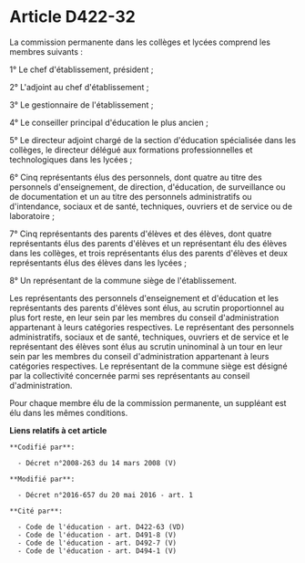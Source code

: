 # Article D422-32

La commission permanente dans les collèges et lycées comprend les membres suivants : 

1° Le chef d'établissement, président ; 

2° L'adjoint au chef d'établissement ; 

3° Le gestionnaire de l'établissement ; 

4° Le conseiller principal d'éducation le plus ancien ; 

5° Le directeur adjoint chargé de la section d'éducation spécialisée dans les collèges, le  directeur délégué aux formations
professionnelles et technologiques dans les lycées ; 

6° Cinq représentants élus des personnels, dont quatre au titre des personnels d'enseignement, de direction, d'éducation, de
surveillance ou de documentation et un au titre des personnels administratifs ou d'intendance, sociaux et de santé,
techniques, ouvriers et de service ou de laboratoire ; 

7° Cinq représentants des parents d'élèves et des élèves, dont quatre représentants élus des parents d'élèves et un
représentant élu des élèves dans les collèges, et trois représentants élus des parents d'élèves et deux représentants élus
des élèves dans les lycées ; 

8° Un représentant de la commune siège de l'établissement. 

Les représentants des personnels d'enseignement et d'éducation et les représentants des parents d'élèves sont élus, au
scrutin proportionnel au plus fort reste, en leur sein par les membres du conseil d'administration appartenant à leurs
catégories respectives. Le représentant des personnels administratifs, sociaux et de santé, techniques, ouvriers et de
service et le représentant des élèves sont élus au scrutin uninominal à un tour en leur sein par les membres du conseil
d'administration appartenant à leurs catégories respectives. Le représentant de la commune siège est désigné par la
collectivité concernée parmi ses représentants au conseil d'administration. 

Pour chaque membre élu de la commission permanente, un suppléant est élu dans les mêmes conditions.

**Liens relatifs à cet article**

	**Codifié par**:

	  - Décret n°2008-263 du 14 mars 2008 (V)

	**Modifié par**:

	  - Décret n°2016-657 du 20 mai 2016 - art. 1

	**Cité par**:

	  - Code de l'éducation - art. D422-63 (VD)
	  - Code de l'éducation - art. D491-8 (V)
	  - Code de l'éducation - art. D492-7 (V)
	  - Code de l'éducation - art. D494-1 (V)
